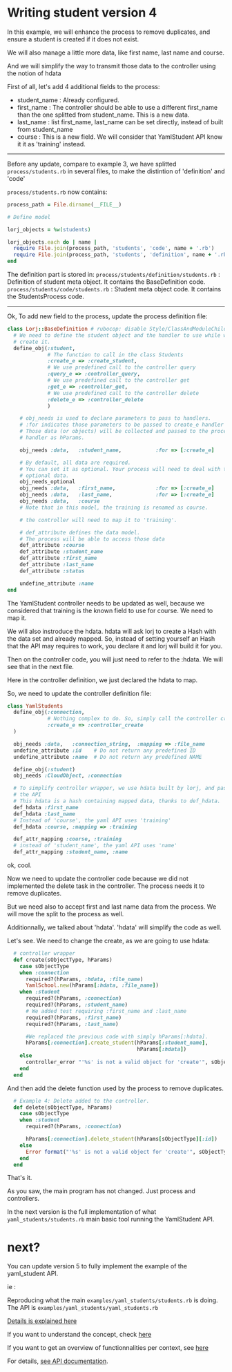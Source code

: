 # Writing student version 4

In this example, we will enhance the process to remove duplicates, and ensure
a student is created if it does not exist.

We will also manage a little more data, like first name, last name and course.

And we will simplify the way to transmit those data to the controller using the
notion of hdata

First of all, let's add 4 additional fields to the process:
- student_name : Already configured.
- first_name   : The controller should be able to use a different first_name than
                 the one splitted from student_name. This is a new data.
- last_name    : list first_name, last_name can be set directly, instead of built
                 from student_name
- course       : This is a new field. We will consider that YamlStudent API know it
                 it as 'training' instead.

---
Before any update, compare to example 3, we have splitted `process/students.rb`
in several files, to make the distintion of 'definition' and 'code'

`process/students.rb` now contains:
```ruby
process_path = File.dirname(__FILE__)

# Define model

lorj_objects = %w(students)

lorj_objects.each do | name |
  require File.join(process_path, 'students', 'code', name + '.rb')
  require File.join(process_path, 'students', 'definition', name + '.rb')
end
```

The definition part is stored in:
`process/students/definition/students.rb` : Definition of student meta object.
                                            It contains the BaseDefinition code.
`process/students/code/students.rb`       : Student meta object code.
                                            It contains the StudentsProcess code.

---
Ok, To add new field to the process, update the process definition file:

```ruby
class Lorj::BaseDefinition # rubocop: disable Style/ClassAndModuleChildren
  # We need to define the student object and the handler to use while we need to
  # create it.
  define_obj(:student,
             # The function to call in the class Students
             :create_e => :create_student,
             # We use predefined call to the controller query
             :query_e => :controller_query,
             # We use predefined call to the controller get
             :get_e => :controller_get,
             # We use predefined call to the controller delete
             :delete_e => :controller_delete
             )

    # obj_needs is used to declare parameters to pass to handlers.
    # :for indicates those parameters to be passed to create_e handler only.
    # Those data (or objects) will be collected and passed to the process
    # handler as hParams.

    obj_needs :data,   :student_name,           :for => [:create_e]

    # By default, all data are required.
    # You can set it as optional. Your process will need to deal with this
    # optional data.
    obj_needs_optional
    obj_needs :data,   :first_name,             :for => [:create_e]
    obj_needs :data,   :last_name,              :for => [:create_e]
    obj_needs :data,   :course
    # Note that in this model, the training is renamed as course.

    # the controller will need to map it to 'training'.

    # def_attribute defines the data model.
    # The process will be able to access those data
    def_attribute :course
    def_attribute :student_name
    def_attribute :first_name
    def_attribute :last_name
    def_attribute :status

    undefine_attribute :name
end

```

The YamlStudent controller needs to be updated as well, because we considered
that training is the known field to use for course. We need to map it.

We will also instroduce the hdata.
hdata will ask lorj to create a Hash with the data set and already mapped.
So, instead of setting yourself an Hash that the API may requires to work,
you declare it and lorj will build it for you.

Then on the controller code, you will just need to refer to the :hdata.
We will see that in the next file.

Here in the controller definition, we just declared the hdata to map.

So, we need to update the controller definition file:

```ruby
class YamlStudents
  define_obj(:connection,
             # Nothing complex to do. So, simply call the controller create.
             :create_e => :controller_create
  )

  obj_needs :data,   :connection_string,  :mapping => :file_name
  undefine_attribute :id    # Do not return any predefined ID
  undefine_attribute :name  # Do not return any predefined NAME

  define_obj(:student)
  obj_needs :CloudObject, :connection

  # To simplify controller wrapper, we use hdata built by lorj, and passed to
  # the API
  # This hdata is a hash containing mapped data, thanks to def_hdata.
  def_hdata :first_name
  def_hdata :last_name
  # Instead of 'course', the yaml API uses 'training'
  def_hdata :course, :mapping => :training

  def_attr_mapping :course, :training
  # instead of 'student_name', the yaml API uses 'name'
  def_attr_mapping :student_name, :name
```

ok, cool.

Now we need to update the controller code because we did not implemented the
delete task in the controller. The process needs it to remove duplicates.

But we need also to accept first and last name data from the process.
We will move the split to the process as well.

Additionnally, we talked about 'hdata'. 'hdata' will simplify the code as well.

Let's see.
We need to change the create, as we are going to use hdata:

```ruby
  # controller wrapper
  def create(sObjectType, hParams)
    case sObjectType
    when :connection
      required?(hParams, :hdata, :file_name)
      YamlSchool.new(hParams[:hdata, :file_name])
    when :student
      required?(hParams, :connection)
      required?(hParams, :student_name)
      # We added test requiring :first_name and :last_name
      required?(hParams, :first_name)
      required?(hParams, :last_name)

      #We replaced the previous code with simply hParams[:hdata].
      hParams[:connection].create_student(hParams[:student_name],
                                          hParams[:hdata])
    else
      controller_error "'%s' is not a valid object for 'create'", sObjectType
    end
  end
```

And then add the delete function used by the process to remove duplicates.

```ruby
  # Example 4: Delete added to the controller.
  def delete(sObjectType, hParams)
    case sObjectType
    when :student
      required?(hParams, :connection)

      hParams[:connection].delete_student(hParams[sObjectType][:id])
    else
      Error format("'%s' is not a valid object for 'create'", sObjectType)
    end
  end
```
That's it.

As you saw, the main program has not changed. Just process and controllers.

In the next version is the full implementation of what `yaml_students/students.rb`
main basic tool running the YamlStudent API.

# next?

You can update version 5 to fully implement the example of the yaml_student API.

ie :

Reproducing what the main `examples/yaml_students/students.rb` is doing.<BR>
The API is `examples/yaml_students/yaml_students.rb`

[Details is explained here](https://github.com/forj-oss/lorj/blob/master/example/students_5/student_v5.md)

If you want to understand the concept, check [here](https://github.com/forj-oss/lorj/blob/master/lib/concept.md)

If you want to get an overview of functionnalities per context, see [here](https://github.com/forj-oss/lorj/blob/master/lib/overview.md)

For details, [see API documentation](http://www.rubydoc.info/gems/lorj).

